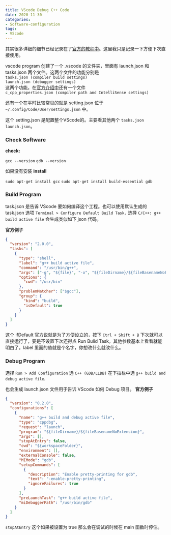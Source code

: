 ```yaml
---
title: VScode Debug C++ Code
date: 2020-11-30
categories:
- Software-configuration
tags:
- VScode
---
```


其实很多详细的细节已经记录在了[官方的教程中](https://code.visualstudio.com/docs/cpp/config-linux)。这里我只是记录一下方便下次直接使用。

vscode program 创建了一个 .vscode 的文件夹，里面有 launch.json 和 tasks.json 两个文件。这两个文件的功能分别是  
`tasks.json (compiler build settings)`   
`launch.json (debugger settings)`  
这两个功能。在[官方介绍中](https://code.visualstudio.com/docs/cpp/config-linux)还有一个文件  
`c_cpp_properties.json (compiler path and IntelliSense settings)`

还有一个在平时比较常见的就是  setting.json 位于 `~/.config/Code/User/settings.json` 中。  

这个 setting.json 是配置整个VScode的。主要看其他两个 `tasks.json  launch.json`。

### Check Software

**check:**  

`gcc --version`
`gdb --version`

如果没有安装
**install**

`sudo apt-get install gcc`
`sudo apt-get install build-essential gdb`

### Build Program

task.json 是告诉 VScode 要如何编译这个工程。也可以使用默认生成的 task.json 选项 `Terminal > Configure Default Build Task.` 选择 `C/C++: g++ build active file` 会生成类似如下 json 代码。  

**官方例子**

```json
{
  "version": "2.0.0",
  "tasks": [
    {
      "type": "shell",
      "label": "g++ build active file",
      "command": "/usr/bin/g++",
      "args": ["-g", "${file}", "-o", "${fileDirname}/${fileBasenameNoExtension}"],
      "options": {
        "cwd": "/usr/bin"
      },
      "problemMatcher": ["$gcc"],
      "group": {
        "kind": "build",
        "isDefault": true
      }
    }
  ]
}
```

这个 ifDefault 官方说就是为了方便设立的，按下 `Ctrl + Shift + B` 下次就可以直接运行了，要是不设置下次还得点 Run Bulid Task。其他参数基本上看看就能明白了。label 里面的值就是个名字，你想改什么就改什么。


### Debug Program

选择 `Run > Add Configuration`  选 `C++ (GDB/LLDB)` 在下拉栏中选 `g++ build and debug active file`.  

也会生成 launch.json 文件用于告诉 VScode 如何 Debug 项目。 **官方例子**  

```json
{
  "version": "0.2.0",
  "configurations": [
    {
      "name": "g++ build and debug active file",
      "type": "cppdbg",
      "request": "launch",
      "program": "${fileDirname}/${fileBasenameNoExtension}",
      "args": [],
      "stopAtEntry": false,
      "cwd": "${workspaceFolder}",
      "environment": [],
      "externalConsole": false,
      "MIMode": "gdb",
      "setupCommands": [
        {
          "description": "Enable pretty-printing for gdb",
          "text": "-enable-pretty-printing",
          "ignoreFailures": true
        }
      ],
      "preLaunchTask": "g++ build active file",
      "miDebuggerPath": "/usr/bin/gdb"
    }
  ]
}
```

`stopAtEntry` 这个如果被设置为 true 那么会在调试的时候在 main 函数时停住。  



